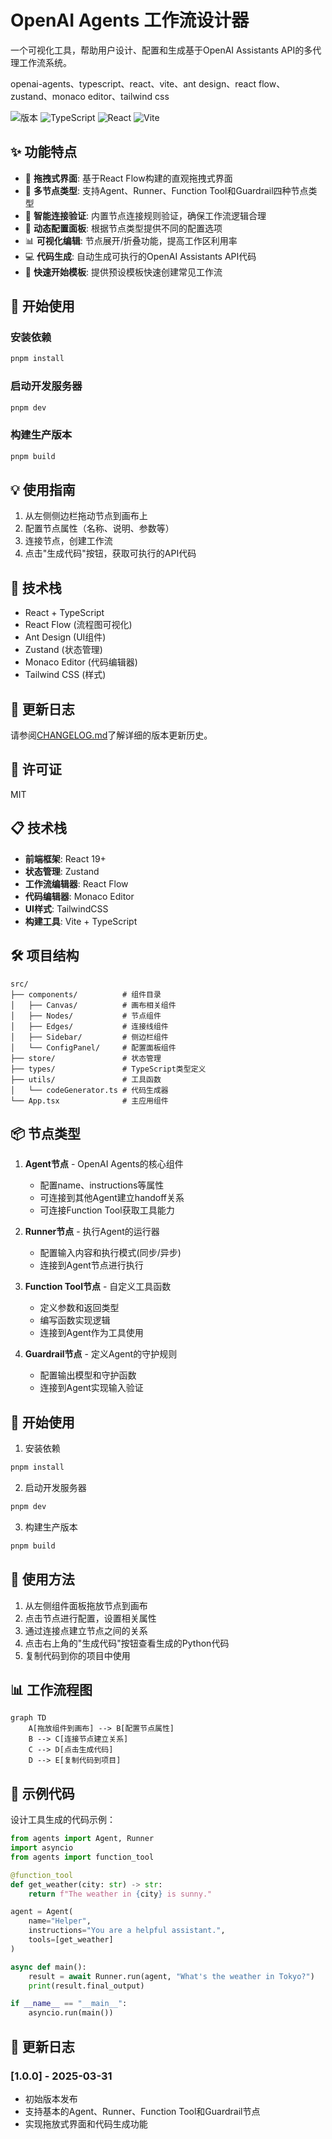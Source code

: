 # OpenAI Agents 工作流设计器

一个可视化工具，帮助用户设计、配置和生成基于OpenAI Assistants API的多代理工作流系统。

openai-agents、typescript、react、vite、ant design、react flow、zustand、monaco editor、tailwind css

![版本](https://img.shields.io/badge/版本-1.0.0-blue.svg)
![TypeScript](https://img.shields.io/badge/TypeScript-5.2-blue.svg)
![React](https://img.shields.io/badge/React-18.2-61dafb.svg)
![Vite](https://img.shields.io/badge/Vite-4.5-747bff.svg)

## ✨ 功能特点

- 🧩 **拖拽式界面**: 基于React Flow构建的直观拖拽式界面
- 🤖 **多节点类型**: 支持Agent、Runner、Function Tool和Guardrail四种节点类型
- 🔗 **智能连接验证**: 内置节点连接规则验证，确保工作流逻辑合理
- 📝 **动态配置面板**: 根据节点类型提供不同的配置选项
- 📊 **可视化编辑**: 节点展开/折叠功能，提高工作区利用率
- 💻 **代码生成**: 自动生成可执行的OpenAI Assistants API代码
- 🚀 **快速开始模板**: 提供预设模板快速创建常见工作流

## 🚀 开始使用

### 安装依赖

```bash
pnpm install
```

### 启动开发服务器

```bash
pnpm dev
```

### 构建生产版本

```bash
pnpm build
```

## 💡 使用指南

1. 从左侧侧边栏拖动节点到画布上
2. 配置节点属性（名称、说明、参数等）
3. 连接节点，创建工作流
4. 点击"生成代码"按钮，获取可执行的API代码

## 🔧 技术栈

- React + TypeScript
- React Flow (流程图可视化)
- Ant Design (UI组件)
- Zustand (状态管理)
- Monaco Editor (代码编辑器)
- Tailwind CSS (样式)

## 📝 更新日志

请参阅[CHANGELOG.md](./CHANGELOG.md)了解详细的版本更新历史。

## 📄 许可证

MIT

## 📋 技术栈

- **前端框架**: React 19+
- **状态管理**: Zustand
- **工作流编辑器**: React Flow
- **代码编辑器**: Monaco Editor
- **UI样式**: TailwindCSS
- **构建工具**: Vite + TypeScript

## 🛠️ 项目结构

```
src/
├── components/          # 组件目录
│   ├── Canvas/          # 画布相关组件
│   ├── Nodes/           # 节点组件
│   ├── Edges/           # 连接线组件
│   ├── Sidebar/         # 侧边栏组件
│   └── ConfigPanel/     # 配置面板组件
├── store/               # 状态管理
├── types/               # TypeScript类型定义
├── utils/               # 工具函数
│   └── codeGenerator.ts # 代码生成器
└── App.tsx              # 主应用组件
```

## 📦 节点类型

1. **Agent节点** - OpenAI Agents的核心组件
   - 配置name、instructions等属性
   - 可连接到其他Agent建立handoff关系
   - 可连接Function Tool获取工具能力

2. **Runner节点** - 执行Agent的运行器
   - 配置输入内容和执行模式(同步/异步)
   - 连接到Agent节点进行执行

3. **Function Tool节点** - 自定义工具函数
   - 定义参数和返回类型
   - 编写函数实现逻辑
   - 连接到Agent作为工具使用

4. **Guardrail节点** - 定义Agent的守护规则
   - 配置输出模型和守护函数
   - 连接到Agent实现输入验证

## 🚀 开始使用

1. 安装依赖
```bash
pnpm install
```

2. 启动开发服务器
```bash
pnpm dev
```

3. 构建生产版本
```bash
pnpm build
```

## 📝 使用方法

1. 从左侧组件面板拖放节点到画布
2. 点击节点进行配置，设置相关属性
3. 通过连接点建立节点之间的关系
4. 点击右上角的"生成代码"按钮查看生成的Python代码
5. 复制代码到你的项目中使用

## 📊 工作流程图

```mermaid
graph TD
    A[拖放组件到画布] --> B[配置节点属性]
    B --> C[连接节点建立关系]
    C --> D[点击生成代码]
    D --> E[复制代码到项目]
```

## 📄 示例代码

设计工具生成的代码示例：

```python
from agents import Agent, Runner
import asyncio
from agents import function_tool

@function_tool
def get_weather(city: str) -> str:
    return f"The weather in {city} is sunny."

agent = Agent(
    name="Helper",
    instructions="You are a helpful assistant.",
    tools=[get_weather]
)

async def main():
    result = await Runner.run(agent, "What's the weather in Tokyo?")
    print(result.final_output)

if __name__ == "__main__":
    asyncio.run(main())
```

## 📅 更新日志

### [1.0.0] - 2025-03-31
* 初始版本发布
* 支持基本的Agent、Runner、Function Tool和Guardrail节点
* 实现拖放式界面和代码生成功能
